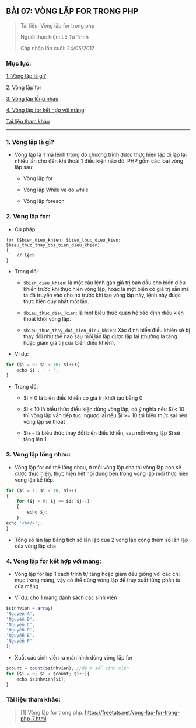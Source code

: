 ## BÀI 07: VÒNG LẶP FOR TRONG PHP

> Tài liệu: Vòng lặp for trong php
> 
> Người thực hiện: Lê Tú Trinh
>
> Cập nhập lần cuối: 24/05/2017

### Mục lục:

[1. Vòng lặp là gì?](#1)

[2. Vòng lặp for](#2)

[3. Vòng lặp lồng nhau](#3)

[4. Vòng lặp for kết hợp với mảng](#4)

[Tài liệu tham khảo](#5)

***

<a name="1"></a>
### 1. Vòng lặp là gì?

- Vòng lặp là 1 mã lệnh trong đó chương trình được thực hiện lặp đi lặp lại nhiều lần cho đến khi thoải 1 điều kiện nào đó. PHP gồm các loại vòng lặp sau:

	+ Vòng lặp for

	+ Vòng lặp While và do while

	+ Vòng lặp foreach

<a name="2"></a>
### 2. Vòng lặp for:

- Cú pháp:

```
for ($bien_dieu_khien; $bieu_thuc_dieu_kien; $bieu_thuc_thay_doi_bien_dieu_khien)
{
    // lệnh
}
```

- Trong đó:

	+ `$bien_dieu_khien`: là một câu lệnh gán giá trị ban đầu cho biến điều khiển trước khi thực hiên vòng lặp, hoặc là một biến có giá trị sẵn mà ta đã truyền vào cho nó trước khi tạo vòng lặp này, lệnh này được thực hiện duy nhất một lần.

	+ `$bieu_thuc_dieu_kien`: là một biểu thức quan hệ xác định điều kiện thoát khỏi vòng lặp.

	+ `$bieu_thuc_thay_doi_bien_dieu_khien`: Xác định biến điều khiển sẽ bị thay đổi như thế nào sau mỗi lần lặp được lặp lại (thường là tăng hoặc giảm giá trị của biến điều khiển).

- Ví dụ:

```javascript
for ($i = 0; $i < 10; $i++){
    echo $i . ' - ';
}
```

- Trong đó:

	+ $i = 0 là biến điều khiển có giá trị khởi tạo bằng 0

	+ $i < 10 là biểu thức điều kiện dừng vòng lặp, có ý nghĩa nếu $i < 10 thì vòng lặp vẫn tiếp tục, ngược lại nếu $i >= 10 thì biểu thức sai nên vòng lặp sẽ thoát

	+ $i++ là biểu thức thay đổi biến điều khiển, sau mỗi vòng lặp $i sẽ tăng lên 1

<a name="3"></a>
### 3. Vòng lặp lồng nhau:

- Vòng lặp for có thể lồng nhau, ở mỗi vòng lặp cha thì vòng lặp con sẽ được thực hiện, thực hiện hết nội dung bên trong vòng lặp mới thực hiện vòng lặp kế tiếp.

```javascript
for ($i = 1; $i < 10; $i++)
{
    for ($j = 9; $j >= $i; $j--)
    {
        echo $j;
    }
echo '<br/>';;
}
```

- Tổng số lần lặp bằng tích số lần lặp của 2 vòng lặp cộng thêm số lần lặp của vòng lặp cha

<a name="4"></a>
### 4. Vòng lặp for kết hợp với mảng:

- Vòng lặp for lặp 1 cách trình tự tăng hoặc giảm đều giống với các chỉ mục trong mảng, vậy có thể dùng vòng lặp để truy xuất từng phần tử của mảng

- Ví dụ: cho 1 mảng danh sách các sinh viên

```javascript
$sinhvien = array(
'Nguyễn A',
'Nguyễn B',
'Nguyễn C',
'Nguyễn D',
'Nguyễn E',
'Nguyễn F'
);
```

- Xuất các sinh viên ra màn hình dùng vòng lặp for

```javascript
$count = count($sinhvien); //đếm số sinh viên
for ($i = 0; $i < $count; $i++){
    echo $sinhvien[$i];
}
```

<a name="5"></a>
### Tài liệu tham khảo:

> [1] Vòng lặp for trong php. https://freetuts.net/vong-lap-for-trong-php-7.html